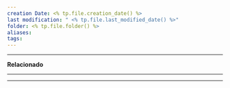 ```yaml
---
creation Date: <% tp.file.creation_date() %>
last modification: " <% tp.file.last_modified_date() %>"
folder: <% tp.file.folder() %>
aliases: 
tags:
---
```

___
**Relacionado**


___

___
